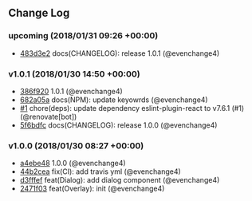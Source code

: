 ## Change Log

### upcoming (2018/01/31 09:26 +00:00)

* [483d3e2](https://github.com/evenchange4/react-overlay-pack/commit/483d3e2b08c2feecdd46c1c9436877d773dce756) docs(CHANGELOG): release 1.0.1 (@evenchange4)

### v1.0.1 (2018/01/30 14:50 +00:00)

* [386f920](https://github.com/evenchange4/react-overlay-pack/commit/386f920040dc70d19d5cb98f7886c100ce1eeb95) 1.0.1 (@evenchange4)
* [682a05a](https://github.com/evenchange4/react-overlay-pack/commit/682a05af4d8908a647d3aeb3a8983541ef2d0888) docs(NPM): update keyowrds (@evenchange4)
* [#1](https://github.com/evenchange4/react-overlay-pack/pull/1) chore(deps): update dependency eslint-plugin-react to v7.6.1 (#1) (@renovate[bot])
* [5f6bdfc](https://github.com/evenchange4/react-overlay-pack/commit/5f6bdfcd75e300267cbbc86a62c9d251479f86df) docs(CHANGELOG): release 1.0.0 (@evenchange4)

### v1.0.0 (2018/01/30 08:27 +00:00)

* [a4ebe48](https://github.com/evenchange4/react-overlay-pack/commit/a4ebe48857a173f039e32bbb1169152165c7e499) 1.0.0 (@evenchange4)
* [44b2cea](https://github.com/evenchange4/react-overlay-pack/commit/44b2cea9b3c5fb0424c7a136dcd5e1d2cd6dd64b) fix(CI): add travis yml (@evenchange4)
* [d3fffef](https://github.com/evenchange4/react-overlay-pack/commit/d3fffef2ca240e8ccb17c2ed54956db5b9bb5ce9) feat(Dialog): add dialog component (@evenchange4)
* [2471f03](https://github.com/evenchange4/react-overlay-pack/commit/2471f03dcc340f1c4944f2ad2d3a87a779aef9bb) feat(Overlay): init (@evenchange4)
